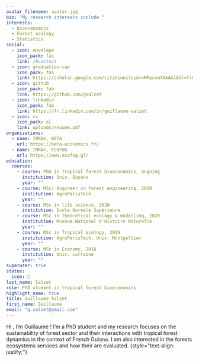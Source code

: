```yaml
---
avatar_filename: avatar.jpg
bio: "My research interests include "
interests:
  - Bioeconomics
  - Forest ecology
  - Statistics
social:
  - icon: envelope
    icon_pack: fas
    link: /#contact
  - icon: graduation-cap
    icon_pack: fas
    link: https://scholar.google.com/citations?user=MFpcvmYAAAAJ&hl=fr&oi=ao
  - icon: github
    icon_pack: fab
    link: https://github.com/gsalzet
  - icon: linkedin
    icon_pack: fab
    link: https://fr.linkedin.com/in/guillaume-salzet
  - icon: cv
    icon_pack: ai
    link: uploads/resume.pdf
organizations:
  - name: INRAe, BETA
    url: https://beta-economics.fr/
  - name: INRAe, ECOFOG
    url: https://www.ecofog.gf/
education:
  courses:
    - course: PhD in tropical forest bioeconomics, Ongoing
      institution: Univ. Guyane
      year: ""
    - course: MSc/ Engineer in Forest engineering, 2020
      institution: AgroParisTech
      year: ""
    - course: MSc in life science, 2020
      institution: Ecole Normale Supérieure
    - course: MSc in Theoretical ecology & modelling, 2020
      institution: Muséum National d'Histoire Naturelle
      year: ""
    - course: MSc in Tropical ecology, 2019
      institution: AgroParisTech, Univ. Montpellier
      year: ""
    - course: MSc in Economy, 2018
      institution: Univ. Lorraine
      year: ""
superuser: true
status:
  icon: 🌳
last_name: Salzet
role: PhD student in tropical forest bioeconomics
highlight_name: true
title: Guillaume Salzet
first_name: Guillaume
email: "g.salzet@gmail.com"
---
```

Hi , I’m Guillaume ! I’m a PhD student and my research focuses on the sustainability of forest sector and their interactions with tropical forest dynamics in the context of French Guiana. I am also interested in the forests ecosystems services and how their are evaluated.
{style="text-align: justify;"}
